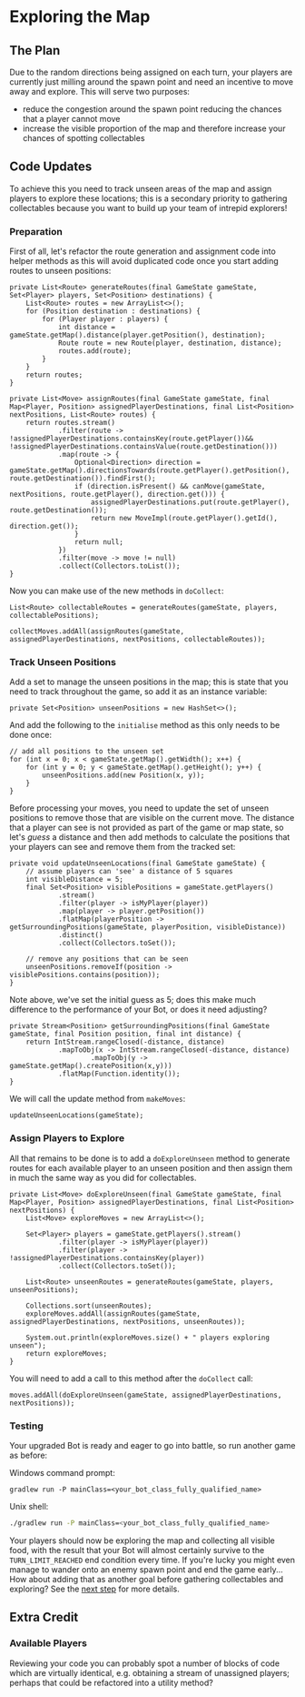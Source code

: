 # Exploring the Map

## The Plan
Due to the random directions being assigned on each turn, your players are currently just milling around the spawn point
and need an incentive to move away and explore. This will serve two purposes:
- reduce the congestion around the spawn point reducing the chances that a player cannot move
- increase the visible proportion of the map and therefore increase your chances of spotting collectables

## Code Updates
To achieve this you need to track unseen areas of the map and assign players to explore these locations; this is a
secondary priority to gathering collectables because you want to build up your team of intrepid explorers!

### Preparation
First of all, let's refactor the route generation and assignment code into helper methods as this will avoid duplicated
code once you start adding routes to unseen positions:

```
private List<Route> generateRoutes(final GameState gameState, Set<Player> players, Set<Position> destinations) {
    List<Route> routes = new ArrayList<>();
    for (Position destination : destinations) {
        for (Player player : players) {
            int distance = gameState.getMap().distance(player.getPosition(), destination);
            Route route = new Route(player, destination, distance);
            routes.add(route);
        }
    }
    return routes;
}
```

```
private List<Move> assignRoutes(final GameState gameState, final Map<Player, Position> assignedPlayerDestinations, final List<Position> nextPositions, List<Route> routes) {
    return routes.stream()
            .filter(route -> !assignedPlayerDestinations.containsKey(route.getPlayer())&& !assignedPlayerDestinations.containsValue(route.getDestination()))
            .map(route -> {
                Optional<Direction> direction = gameState.getMap().directionsTowards(route.getPlayer().getPosition(), route.getDestination()).findFirst();
                if (direction.isPresent() && canMove(gameState, nextPositions, route.getPlayer(), direction.get())) {
                    assignedPlayerDestinations.put(route.getPlayer(), route.getDestination());
                    return new MoveImpl(route.getPlayer().getId(), direction.get());
                }
                return null;
            })
            .filter(move -> move != null)
            .collect(Collectors.toList());
}
```

Now you can make use of the new methods in `doCollect`:

```
List<Route> collectableRoutes = generateRoutes(gameState, players, collectablePositions);
```

```
collectMoves.addAll(assignRoutes(gameState, assignedPlayerDestinations, nextPositions, collectableRoutes));
```

### Track Unseen Positions
Add a set to manage the unseen positions in the map; this is state that you need to track throughout the
game, so add it as an instance variable:

```
private Set<Position> unseenPositions = new HashSet<>();
```

And add the following to the `initialise` method as this only needs to be done once:

```
// add all positions to the unseen set
for (int x = 0; x < gameState.getMap().getWidth(); x++) {
    for (int y = 0; y < gameState.getMap().getHeight(); y++) {
        unseenPositions.add(new Position(x, y));
    }
}
```

Before processing your moves, you need to update the set of unseen positions to remove those that are visible on the
current move. The distance that a player can see is not provided as part of the game or map state, so let's _guess_ a
distance and then add methods to calculate the positions that your players can see and remove them from the tracked set:

```
private void updateUnseenLocations(final GameState gameState) {
    // assume players can 'see' a distance of 5 squares
    int visibleDistance = 5;
    final Set<Position> visiblePositions = gameState.getPlayers()
            .stream()
            .filter(player -> isMyPlayer(player))
            .map(player -> player.getPosition())
            .flatMap(playerPosition -> getSurroundingPositions(gameState, playerPosition, visibleDistance))
            .distinct()
            .collect(Collectors.toSet());

    // remove any positions that can be seen
    unseenPositions.removeIf(position -> visiblePositions.contains(position));
}
```

Note above, we've set the initial guess as 5; does this make much difference to the performance of your Bot,
or does it need adjusting?

```
private Stream<Position> getSurroundingPositions(final GameState gameState, final Position position, final int distance) {
    return IntStream.rangeClosed(-distance, distance)
            .mapToObj(x -> IntStream.rangeClosed(-distance, distance)
                    .mapToObj(y -> gameState.getMap().createPosition(x,y)))
            .flatMap(Function.identity());
}
```

We will call the update method from `makeMoves`:

```
updateUnseenLocations(gameState);
```

### Assign Players to Explore
All that remains to be done is to add a `doExploreUnseen` method to generate routes for each available player
to an unseen position and then assign them in much the same way as you did for collectables.

```
private List<Move> doExploreUnseen(final GameState gameState, final Map<Player, Position> assignedPlayerDestinations, final List<Position> nextPositions) {
    List<Move> exploreMoves = new ArrayList<>();

    Set<Player> players = gameState.getPlayers().stream()
            .filter(player -> isMyPlayer(player))
            .filter(player -> !assignedPlayerDestinations.containsKey(player))
            .collect(Collectors.toSet());

    List<Route> unseenRoutes = generateRoutes(gameState, players, unseenPositions);

    Collections.sort(unseenRoutes);
    exploreMoves.addAll(assignRoutes(gameState, assignedPlayerDestinations, nextPositions, unseenRoutes));

    System.out.println(exploreMoves.size() + " players exploring unseen");
    return exploreMoves;
}
```

You will need to add a call to this method after the `doCollect` call:

```
moves.addAll(doExploreUnseen(gameState, assignedPlayerDestinations, nextPositions));
```

### Testing

Your upgraded Bot is ready and eager to go into battle, so run another game as before:

Windows command prompt:

```batch
gradlew run -P mainClass=<your_bot_class_fully_qualified_name>
```

Unix shell:

```sh
./gradlew run -P mainClass=<your_bot_class_fully_qualified_name>
```

Your players should now be exploring the map and collecting all visible food, with the result that your Bot will
almost certainly survive to the `TURN_LIMIT_REACHED` end condition every time. If you're lucky you might even manage
to wander onto an enemy spawn point and end the game early... How about adding that as another goal before gathering
collectables and exploring? See the [next step](5-destroying-spawn-points.md) for more details.

## Extra Credit

### Available Players
Reviewing your code you can probably spot a number of blocks of code which are virtually identical, e.g. obtaining a
stream of unassigned players; perhaps that could be refactored into a utility method?
